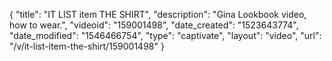 {
    "title": "IT LIST item THE SHIRT",
    "description": "Gina Lookbook video, how to wear.",
    "videoid": "159001498",
    "date_created": "1523643774",
    "date_modified": "1546466754",
    "type": "captivate",
    "layout": "video",
    "url": "\/v\/it-list-item-the-shirt\/159001498"
}